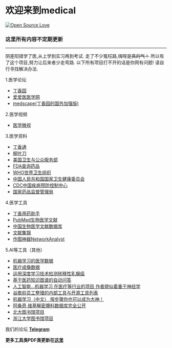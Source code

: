 # 欢迎来到medical
[![Open Source Love](https://badges.frapsoft.com/os/v3/open-source-150x25.png?v=103)](https://github.com/ellerbrock/open-source-badges/)
### 这里所有内容不定期更新
------------
阴差阳错学了医,从上学到实习再到考试.
走了不少冤枉路,嗨呀是~~真的气！~~
所以有了这个项目,努力让后来者少走弯路.
以下所有项目打不开的话是你网有问题!
请自行寻找解决办法.

1.医学论坛
  - [丁香园](http://www.dxy.cn/ "丁香园")
  - [爱爱医医学网](https://www.iiyi.com/ "爱爱医医学网")
  - [medscape(丁香园的国外加强版)](https://www.medscape.com/ "丁香园的国外加强版")

2.医学视频
  - [医学微视](http://www.mvyxws.com/ "医学微视")

3.医学资料
  - [丁香通](https://www.biomart.cn/ "丁香通")
  - [柳叶刀](https://www.thelancet.com/ "柳叶刀")
  - [美国卫生与公众服务部](https://www.hhs.gov/)
  - [FDA查询药品](https://www.fda.gov/ "FDA查询药品")
  - [WHO世界卫生组织](https://www.who.int/ "WHO世界卫生组织")
  - [中国人民共和国国家卫生健康委员会](http://www.nhc.gov.cn/ "中国人民共和国国家卫生健康委员会")
  - [CDC中国疾病预防控制中心](http://chinacdc.cn "CDC中国疾病预防控制中心")
  - [国家药品监督管理局](http://www.nmpa.gov.cn "国家药品监督管理局")

4.医学工具
  - [丁香用药助手](http://drugs.dxy.cn/ "丁香用药助手")
  - [PubMed生物医学文献](https://www.ncbi.nlm.nih.gov/m/pubmed/ "PubMed生物医学文献")
  - [中国生物医学文献数据库](http://www.sinomed.ac.cn/ "中国生物医学文献数据库")
  - [文献集锦](https://en.m.wikipedia.org/wiki/List_of_academic_databases_and_search_engines "文献集锦")
  - [作图神器NetworkAnalyst](https://www.networkanalyst.ca/ "作图神器NetworkAnalyst")

5.AI等工具（其他）
  - [机器学习的医学数据](https://github.com/beamandrew/medical-data/blob/master/README.md "机器学习的医学数据")
  - [医疗成像数据](https://github.com/sfikas/medical-imaging-datasets "医疗成像数据")
  - [运用深度学习技术检测转移性乳腺癌](https://mp.weixin.qq.com/s/wP9YLqsPmZxs2-qur0bGaQ "运用深度学习技术检测转移性乳腺癌")
  - [基于医药知识图谱的自动问答](https://github.com/liuhuanyong/QASystemOnMedicalKG "基于医药知识图谱的自动问答")
  - [人工智能…机器学习 在医疗等行业的项目 作者貌似着重于神经学](https://github.com/TarrySingh/Artificial-Intelligence-Deep-Learning-Machine-Learning-Tutorials "人工智能…机器学习 在医疗等行业的项目 作者貌似着重于神经学")
  - [谷歌前员工整理的内部工具与开源工具列表](https://github.com/jhuangtw-dev/xg2xg "谷歌前员工整理的内部工具与开源工具列表")
  - [机器学习（中文） 按步骤你也可以成为大神！](https://github.com/apachecn/AiLearning "机器学习（中文） 按步骤你也可以成为大神！")
  - [阿桑奇 维基解密爆料数据库完全公开](https://file.wikileaks.org/file/ "阿桑奇 维基解密爆料数据库完全公开")
  - [北大图书馆项目](https://lib-pku.github.io/ "北大图书馆项目")
  - [浙江大学图书馆项目](https://qsctech.github.io/zju-icicles/ "浙江大学图书馆项目")

我们的论坛
**[Telegram](https://t.me/medical_china "Telegram")**

**更多工具类PDF类更新在[这里](https://t.me/medical_china_1 "这里")**
